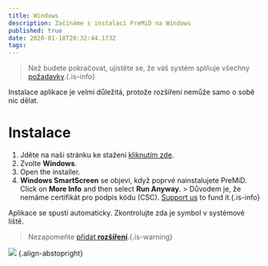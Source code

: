 ```yaml
---
title: Windows
description: Začínáme s instalací PreMiD na Windows
published: true
date: 2020-01-18T20:32:44.173Z
tags:
---
```


> Než budete pokračovat, ujistěte se, že váš systém splňuje všechny [požadavky](/install/requirements).{.is-info}

Instalace aplikace je velmi důležitá, protože rozšíření nemůže samo o sobě nic dělat.

# Instalace
1. Jděte na naši stránku ke stažení [kliknutím zde](https://premid.app/downloads).
2. Zvolte **Windows**.
3. Open the installer.
4. **Windows SmartScreen** se objeví, když poprvé nainstalujete PreMiD. Click on **More Info** and then select **Run Anyway**. > Důvodem je, že nemáme certifikát pro podpis kódu (CSC). [Support us](https://www.patreon.com/Timeraa) to fund it.{.is-info}

Aplikace se spustí automaticky. Zkontrolujte zda je symbol v systémové liště.

> Nezapomeňte [přidat **rozšíření**](/install).{.is-warning}

![](https://a.icons8.com/djxbtnYm/GBjHDS/svg.svg) {.align-abstopright}